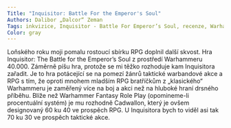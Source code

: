 ```yaml
---
Title: "Inquisitor: Battle For the Emperor's Soul"
Authors: Dalibor „Dalcor“ Zeman
Tags: inkvizice, Inquisitor - Battle For Emperor’s Soul, recenze, Warhammer 40000
Color: gray
---
```

Loňského roku moji pomalu rostoucí sbírku RPG doplnil další skvost. Hra Inquisitor: The Battle for the Emperor’s Soul z prostředí Warhammeru 40.000. Záměrně píšu hra, protože se mi těžko rozhoduje kam Inquisitora zařadit. Je to hra potácející se na pomezí žánrů taktické warbandové akce a RPG s tím, že oproti mnohem mladším RPG bratříčkům z „klasického“ Warhammeru je zaměřený více na boj a akci než na hluboké hraní drsného příběhu. Blíže než Warhammer Fantasy Role Play (opomineme-li procentuální systém) je mu rozhodně Cadwallon, který je ovšem designovaný 60 ku 40 ve prospěch RPG. U Inquisitora bych to viděl asi tak 70 ku 30 ve prospěch taktické akce.
